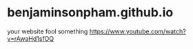 # benjaminsonpham.github.io
your website fool something
https://www.youtube.com/watch?v=rAwaHd1sfOQ
